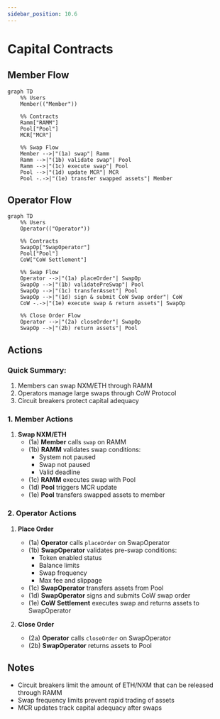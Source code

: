 ```yaml
---
sidebar_position: 10.6
---
```


# Capital Contracts

## Member Flow

```mermaid
graph TD
    %% Users
    Member(("Member"))

    %% Contracts
    Ramm["RAMM"]
    Pool["Pool"]
    MCR["MCR"]

    %% Swap Flow
    Member -->|"(1a) swap"| Ramm
    Ramm -->|"(1b) validate swap"| Pool
    Ramm -->|"(1c) execute swap"| Pool
    Pool -->|"(1d) update MCR"| MCR
    Pool -.->|"(1e) transfer swapped assets"| Member
```

## Operator Flow

```mermaid
graph TD
    %% Users
    Operator(("Operator"))

    %% Contracts
    SwapOp["SwapOperator"]
    Pool["Pool"]
    CoW["CoW Settlement"]

    %% Swap Flow
    Operator -->|"(1a) placeOrder"| SwapOp
    SwapOp -->|"(1b) validatePreSwap"| Pool
    SwapOp -->|"(1c) transferAsset"| Pool
    SwapOp -->|"(1d) sign & submit CoW Swap order"| CoW
    CoW -.->|"(1e) execute swap & return assets"| SwapOp

    %% Close Order Flow
    Operator -->|"(2a) closeOrder"| SwapOp
    SwapOp -->|"(2b) return assets"| Pool
```

## Actions

### Quick Summary:

1. Members can swap NXM/ETH through RAMM
2. Operators manage large swaps through CoW Protocol
3. Circuit breakers protect capital adequacy

### 1. Member Actions

1. **Swap NXM/ETH**
   - (1a) **Member** calls `swap` on RAMM
   - (1b) **RAMM** validates swap conditions:
     - System not paused
     - Swap not paused
     - Valid deadline
   - (1c) **RAMM** executes swap with Pool
   - (1d) **Pool** triggers MCR update
   - (1e) **Pool** transfers swapped assets to member

### 2. Operator Actions

1. **Place Order**

   - (1a) **Operator** calls `placeOrder` on SwapOperator
   - (1b) **SwapOperator** validates pre-swap conditions:
     - Token enabled status
     - Balance limits
     - Swap frequency
     - Max fee and slippage
   - (1c) **SwapOperator** transfers assets from Pool
   - (1d) **SwapOperator** signs and submits CoW swap order
   - (1e) **CoW Settlement** executes swap and returns assets to SwapOperator

2. **Close Order**
   - (2a) **Operator** calls `closeOrder` on SwapOperator
   - (2b) **SwapOperator** returns assets to Pool

## Notes

- Circuit breakers limit the amount of ETH/NXM that can be released through RAMM
- Swap frequency limits prevent rapid trading of assets
- MCR updates track capital adequacy after swaps
